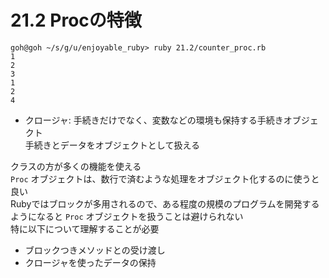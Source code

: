 # 21.2 Procの特徴

```
goh@goh ~/s/g/u/enjoyable_ruby> ruby 21.2/counter_proc.rb
1
2
3
1
2
4
```

- クロージャ: 手続きだけでなく、変数などの環境も保持する手続きオブジェクト  
    手続きとデータをオブジェクトとして扱える  

クラスの方が多くの機能を使える  
`Proc` オブジェクトは、数行で済むような処理をオブジェクト化するのに使うと良い  
Rubyではブロックが多用されるので、ある程度の規模のプログラムを開発するようになると `Proc` オブジェクトを扱うことは避けられない  
特に以下について理解することが必要

- ブロックつきメソッドとの受け渡し
- クロージャを使ったデータの保持

